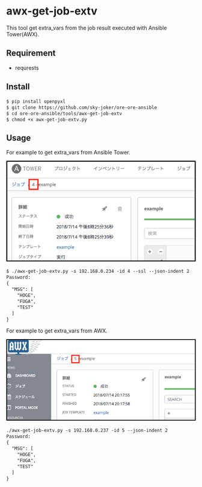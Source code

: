 # awx-get-job-extv

This tool get extra_vars from the job result executed with Ansible Tower(AWX).

## Requirement

* requrests

## Install

```
$ pip install openpyxl
$ git clone https://github.com/sky-joker/ore-ore-ansible
$ cd ore-ore-ansible/tools/awx-get-job-extv
$ chmod +x awx-get-job-extv.py
```

## Usage

For example to get extra_vars from Ansible Tower.

![](./img/ansible_tower_job_id.png)

```
$ ./awx-get-job-extv.py -s 192.168.0.234 -id 4 --ssl --json-indent 2
Password:
{
  "MSG": [
    "HOGE",
    "FUGA",
    "TEST"
  ]
}
```

For example to get extra_vars from AWX.

![](./img/awx_job_id.png)

```
./awx-get-job-extv.py -s 192.168.0.237 -id 5 --json-indent 2
Password:
{
  "MSG": [
    "HOGE",
    "FUGA",
    "TEST"
  ]
}
```
